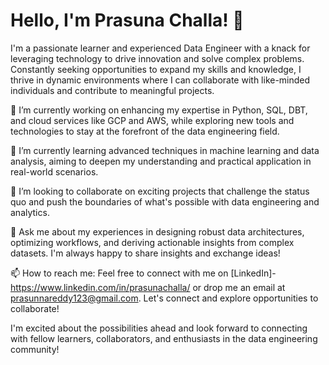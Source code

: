 # Hello, I'm Prasuna Challa! 👋

I'm a passionate learner and experienced Data Engineer with a knack for leveraging technology to drive innovation and solve complex problems. Constantly seeking opportunities to expand my skills and knowledge, I thrive in dynamic environments where I can collaborate with like-minded individuals and contribute to meaningful projects.

🔭 I’m currently working on enhancing my expertise in Python, SQL, DBT, and cloud services like GCP and AWS, while exploring new tools and technologies to stay at the forefront of the data engineering field.

🌱 I’m currently learning advanced techniques in machine learning and data analysis, aiming to deepen my understanding and practical application in real-world scenarios.

👯 I’m looking to collaborate on exciting projects that challenge the status quo and push the boundaries of what's possible with data engineering and analytics.

💬 Ask me about my experiences in designing robust data architectures, optimizing workflows, and deriving actionable insights from complex datasets. I'm always happy to share insights and exchange ideas!

📫 How to reach me: Feel free to connect with me on [LinkedIn]- https://www.linkedin.com/in/prasunachalla/ or drop me an email at prasunnareddy123@gmail.com. Let's connect and explore opportunities to collaborate!

I'm excited about the possibilities ahead and look forward to connecting with fellow learners, collaborators, and enthusiasts in the data engineering community!
